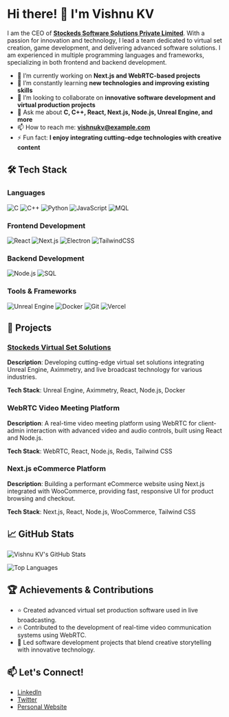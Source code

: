 # Hi there! 👋 I'm Vishnu KV

I am the CEO of **[Stockeds Software Solutions Private Limited](https://stockeds.com)**. With a passion for innovation and technology, I lead a team dedicated to virtual set creation, game development, and delivering advanced software solutions. I am experienced in multiple programming languages and frameworks, specializing in both frontend and backend development.

- 🔭 I’m currently working on **Next.js and WebRTC-based projects**
- 🌱 I’m constantly learning **new technologies and improving existing skills**
- 👯 I’m looking to collaborate on **innovative software development and virtual production projects**
- 💬 Ask me about **C, C++, React, Next.js, Node.js, Unreal Engine, and more**
- 📫 How to reach me: **vishnukv@example.com**
- ⚡ Fun fact: **I enjoy integrating cutting-edge technologies with creative content**

## 🛠 Tech Stack

### Languages
![C](https://img.shields.io/badge/C-00599C?style=for-the-badge&logo=c&logoColor=white)
![C++](https://img.shields.io/badge/C++-00599C?style=for-the-badge&logo=c%2B%2B&logoColor=white)
![Python](https://img.shields.io/badge/Python-3670A0?style=for-the-badge&logo=python&logoColor=ffdd54)
![JavaScript](https://img.shields.io/badge/JavaScript-F7DF1E?style=for-the-badge&logo=javascript&logoColor=black)
![MQL](https://img.shields.io/badge/MQL-blue?style=for-the-badge)

### Frontend Development
![React](https://img.shields.io/badge/React-20232A?style=for-the-badge&logo=react&logoColor=61DAFB)
![Next.js](https://img.shields.io/badge/Next.js-000000?style=for-the-badge&logo=nextdotjs&logoColor=white)
![Electron](https://img.shields.io/badge/Electron-47848F?style=for-the-badge&logo=electron&logoColor=white)
![TailwindCSS](https://img.shields.io/badge/TailwindCSS-38B2AC?style=for-the-badge&logo=tailwind-css&logoColor=white)

### Backend Development
![Node.js](https://img.shields.io/badge/Node.js-43853D?style=for-the-badge&logo=node.js&logoColor=white)
![SQL](https://img.shields.io/badge/SQL-4479A1?style=for-the-badge&logo=postgresql&logoColor=white)

### Tools & Frameworks
![Unreal Engine](https://img.shields.io/badge/Unreal%20Engine-0E1128?style=for-the-badge&logo=unreal-engine&logoColor=white)
![Docker](https://img.shields.io/badge/Docker-2496ED?style=for-the-badge&logo=docker&logoColor=white)
![Git](https://img.shields.io/badge/Git-F05032?style=for-the-badge&logo=git&logoColor=white)
![Vercel](https://img.shields.io/badge/Vercel-000000?style=for-the-badge&logo=vercel&logoColor=white)

## 🚀 Projects

### [Stockeds Virtual Set Solutions](https://stockeds.com)
**Description**: Developing cutting-edge virtual set solutions integrating Unreal Engine, Aximmetry, and live broadcast technology for various industries.

**Tech Stack**: Unreal Engine, Aximmetry, React, Node.js, Docker

### WebRTC Video Meeting Platform
**Description**: A real-time video meeting platform using WebRTC for client-admin interaction with advanced video and audio controls, built using React and Node.js.

**Tech Stack**: WebRTC, React, Node.js, Redis, Tailwind CSS

### Next.js eCommerce Platform
**Description**: Building a performant eCommerce website using Next.js integrated with WooCommerce, providing fast, responsive UI for product browsing and checkout.

**Tech Stack**: Next.js, React, Node.js, WooCommerce, Tailwind CSS

## 📈 GitHub Stats
![Vishnu KV's GitHub Stats](https://github-readme-stats.vercel.app/api?username=yourusername&show_icons=true&theme=radical)

![Top Languages](https://github-readme-stats.vercel.app/api/top-langs/?username=yourusername&layout=compact&theme=radical)

## 🏆 Achievements & Contributions
- ⭐ Created advanced virtual set production software used in live broadcasting.
- 🔥 Contributed to the development of real-time video communication systems using WebRTC.
- 🏅 Led software development projects that blend creative storytelling with innovative technology.

## 📫 Let's Connect!
- [LinkedIn](https://www.linkedin.com/in/vishnukv)
- [Twitter](https://twitter.com/vishnukv)
- [Personal Website](https://stockeds.com)
